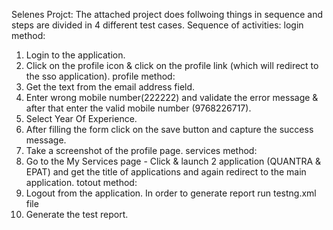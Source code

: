 Selenes Projct: 
The attached project does follwoing things in sequence and steps are divided in 4 different test cases.
Sequence of activities:
login method:
1) Login to the application.
2) Click on the profile icon & click on the profile link (which will redirect to the sso application).
profile method:
3) Get the text from the email address field.
4) Enter wrong mobile number(222222) and validate the error message & after that enter the valid mobile number (9768226717).
5) Select Year Of Experience.
6) After filling the form click on the save button and capture the success message.
7) Take a screenshot of the profile page.
services method:
8) Go to the My Services page - Click & launch 2 application (QUANTRA & EPAT) and get the title of applications and again redirect to the main application.
totout method:
9) Logout from the application.
In order to generate report run testng.xml file
10) Generate the test report.


